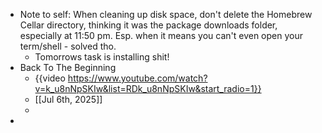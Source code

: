 - Note to self: When cleaning up disk space, don't delete the Homebrew Cellar directory, thinking it was the package downloads folder, especially at 11:50 pm.
  Esp. when it means you can't even open your term/shell - solved tho.
	- Tomorrows task is installing shit!
- Back To The Beginning
	- {{video https://www.youtube.com/watch?v=k_u8nNpSKIw&list=RDk_u8nNpSKIw&start_radio=1}}
	- [[Jul 6th, 2025]]
	-
-